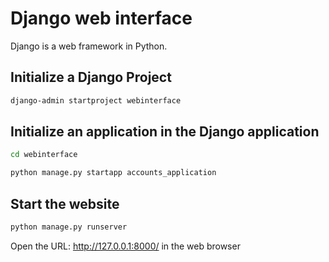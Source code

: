 # Django web interface
Django is a web framework in Python. 

## Initialize a Django Project

```bash
django-admin startproject webinterface
```

## Initialize an application in the  Django application

```bash
cd webinterface
```

```bash
python manage.py startapp accounts_application
```

## Start the website 

```bash
python manage.py runserver
```

Open the URL: http://127.0.0.1:8000/ in the web browser